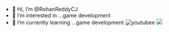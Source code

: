 - 👋 Hi, I’m @RohanReddyCJ
- 👀 I’m interested in ...game development
- 🌱 I’m currently learning ...game development
![youtubee](https://img.shields.io/badge/YouTube-FF0000?style=for-the-badge&logo=youtube&logoColor=white)
[![](https://img.shields.io/badge/Medium-12100E?style=for-the-badge&logo=medium&logoColor=white)](https://medium.com/@zluvsand)
